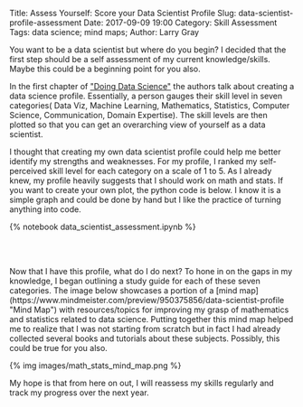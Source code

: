 Title: Assess Yourself: Score your Data Scientist Profile
Slug: data-scientist-profile-assessment
Date: 2017-09-09 19:00
Category: Skill Assessment 
Tags: data science; mind maps; 
Author: Larry Gray

You want to be a data scientist but where do you begin?  I decided that the first step should be a self assessment of my current knowledge/skills. Maybe this could be a beginning point for you also.

In the first chapter of ["Doing Data Science"](https://www.amazon.com/Doing-Data-Science-Straight-Frontline/dp/1449358659/ "Doing Data Science") the authors talk about creating a data science profile.  Essentially, a person gauges their skill level in seven categories( Data Viz, Machine Learning, Mathematics, Statistics, Computer Science, Communication, Domain Expertise).  The skill levels are then plotted so that you can get an overarching view of yourself as a data scientist.

I thought that creating my own data scientist profile could help me better identify my strengths and weaknesses.  For my profile, I ranked my self-perceived skill level for each category on a scale of 1 to 5.  As I already knew, my profile heavily suggests that I should work on math and stats.  If you want to create your own plot, the python code is below.  I know it is a simple graph and could be done by hand but I like the practice of turning anything into code.


{% notebook data_scientist_assessment.ipynb %}


<br><br>
<p>
Now that I have this profile, what do I do next?  To hone in on the gaps in my knowledge, I began outlining a study guide for each of these seven categories.  The image below showcases a portion of a [mind map](https://www.mindmeister.com/preview/950375856/data-scientist-profile "Mind Map") with resources/topics for improving my grasp of mathematics and statistics related to data science. Putting together this mind map helped me to realize that I was not starting from scratch but in fact I had already collected several books and tutorials about these subjects.  Possibly, this could be true for you also.


{% img images/math_stats_mind_map.png %}


My hope is that from here on out, I will reassess my skills regularly and track my progress over the next year.  

